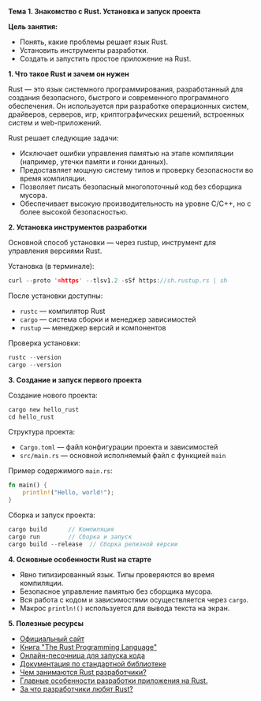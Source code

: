 **Тема 1. Знакомство с Rust. Установка и запуск проекта**

**Цель занятия:**

* Понять, какие проблемы решает язык Rust.
* Установить инструменты разработки.
* Создать и запустить простое приложение на Rust.

**1. Что такое Rust и зачем он нужен**

Rust — это язык системного программирования, разработанный для создания безопасного, быстрого и современного программного обеспечения. Он используется при разработке операционных систем, драйверов, серверов, игр, криптографических решений, встроенных систем и web-приложений.

Rust решает следующие задачи:

* Исключает ошибки управления памятью на этапе компиляции (например, утечки памяти и гонки данных).
* Предоставляет мощную систему типов и проверку безопасности во время компиляции.
* Позволяет писать безопасный многопоточный код без сборщика мусора.
* Обеспечивает высокую производительность на уровне C/C++, но с более высокой безопасностью.

**2. Установка инструментов разработки**

Основной способ установки — через rustup, инструмент для управления версиями Rust.

Установка (в терминале):

```rust
curl --proto '=https' --tlsv1.2 -sSf https://sh.rustup.rs | sh
```

После установки доступны:

* `rustc` — компилятор Rust
* `cargo` — система сборки и менеджер зависимостей
* `rustup` — менеджер версий и компонентов

Проверка установки:

```rust
rustc --version
cargo --version
```

**3. Создание и запуск первого проекта**

Создание нового проекта:

```rust
cargo new hello_rust
cd hello_rust
```

Структура проекта:

* `Cargo.toml` — файл конфигурации проекта и зависимостей
* `src/main.rs` — основной исполняемый файл с функцией `main`

Пример содержимого `main.rs`:

```rust
fn main() {
    println!("Hello, world!");
}
```

Сборка и запуск проекта:

```rust
cargo build      // Компиляция
cargo run        // Сборка и запуск
cargo build --release  // Сборка релизной версии
```

**4. Основные особенности Rust на старте**

* Явно типизированный язык. Типы проверяются во время компиляции.
* Безопасное управление памятью без сборщика мусора.
* Вся работа с кодом и зависимостями осуществляется через `cargo`.
* Макрос `println!()` используется для вывода текста на экран.

**5. Полезные ресурсы**

* [Официальный сайт](https://www.rust-lang.org)
* [Книга "The Rust Programming Language"](https://doc.rust-lang.ru/book/)
* [Онлайн-песочница для запуска кода](https://play.rust-lang.ru)
* [Документация по стандартной библиотеке](https://doc.rust-lang.ru/std/)
* [Чем занимаются Rust разработчики?](https://www.youtube.com/live/hJjpLGX_CqI)
* [Главные особенности разработки приложения на Rust.](https://www.youtube.com/watch?v=acwlws7nRsc&list=PLfnFOImnyWRVKA2fvCxl7lg2XMedm2gAh&index=6)
* [За что разработчики любят Rust?](https://www.youtube.com/watch?v=5PCB0b6B1s0&list=PLfnFOImnyWRVKA2fvCxl7lg2XMedm2gAh&index=8)
